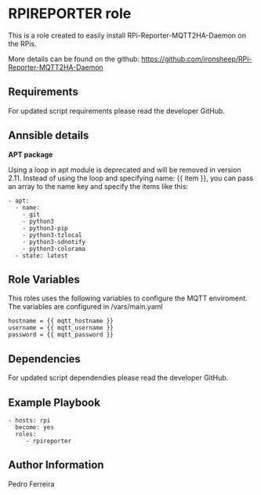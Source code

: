 RPIREPORTER role
=========

This is a role created to easily install RPi-Reporter-MQTT2HA-Daemon on the RPis.

More details can be found on the github: https://github.com/ironsheep/RPi-Reporter-MQTT2HA-Daemon

Requirements
------------

For updated script requirements please read the developer GitHub.

Annsible details
----------------

**APT package** 

Using a loop in apt module is deprecated and will be removed in version 2.11. Instead of using the loop and specifying name: {{ item }}, you can pass an array to the name key and specify the items like this:

    - apt: 
      - name: 
        - git 
        - python3 
        - python3-pip 
        - python3-tzlocal 
        - python3-sdnotify 
        - python3-colorama 
      - state: latest

Role Variables
--------------

This roles uses the following variables to configure the MQTT enviroment. The variables are configured in /vars/main.yaml

    hostname = {{ mqtt_hostname }}
    username = {{ mqtt_username }}
    password = {{ mqtt_password }}


Dependencies
------------

For updated script dependendies please read the developer GitHub.


Example Playbook
----------------

    - hosts: rpi
      become: yes
      roles:
         - rpireporter


Author Information
------------------

Pedro Ferreira
